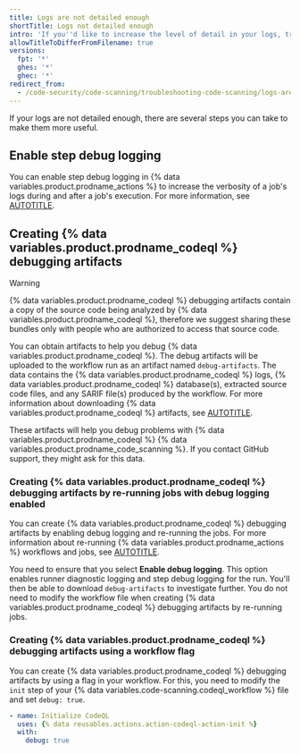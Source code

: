 ```yaml
---
title: Logs are not detailed enough
shortTitle: Logs not detailed enough
intro: 'If you''d like to increase the level of detail in your logs, try these steps.'
allowTitleToDifferFromFilename: true
versions:
  fpt: '*'
  ghes: '*'
  ghec: '*'
redirect_from:
  - /code-security/code-scanning/troubleshooting-code-scanning/logs-are-not-detailed-enough
---
```


If your logs are not detailed enough, there are several steps you can take to make them more useful.

## Enable step debug logging

You can enable step debug logging in {% data variables.product.prodname_actions %} to increase the verbosity of a job's logs during and after a job's execution. For more information, see [AUTOTITLE](/actions/monitoring-and-troubleshooting-workflows/enabling-debug-logging#enabling-step-debug-logging).

## Creating {% data variables.product.prodname_codeql %} debugging artifacts

> [!WARNING]
> {% data variables.product.prodname_codeql %} debugging artifacts contain a copy of the source code being analyzed by {% data variables.product.prodname_codeql %}, therefore we suggest sharing these bundles only with people who are authorized to access that source code.

You can obtain artifacts to help you debug {% data variables.product.prodname_codeql %}.
The debug artifacts will be uploaded to the workflow run as an artifact named `debug-artifacts`. The data contains the {% data variables.product.prodname_codeql %} logs, {% data variables.product.prodname_codeql %} database(s), extracted source code files, and any SARIF file(s) produced by the workflow. For more information about downloading {% data variables.product.prodname_codeql %} artifacts, see [AUTOTITLE](/actions/managing-workflow-runs/downloading-workflow-artifacts).

These artifacts will help you debug problems with {% data variables.product.prodname_codeql %} {% data variables.product.prodname_code_scanning %}. If you contact GitHub support, they might ask for this data.

### Creating {% data variables.product.prodname_codeql %} debugging artifacts by re-running jobs with debug logging enabled

You can create {% data variables.product.prodname_codeql %} debugging artifacts by enabling debug logging and re-running the jobs. For more information about re-running {% data variables.product.prodname_actions %} workflows and jobs, see [AUTOTITLE](/actions/managing-workflow-runs/re-running-workflows-and-jobs).

You need to ensure that you select **Enable debug logging**. This option enables runner diagnostic logging and step debug logging for the run. You'll then be able to download `debug-artifacts` to investigate further. You do not need to modify the workflow file when creating {% data variables.product.prodname_codeql %} debugging artifacts by re-running jobs.

### Creating {% data variables.product.prodname_codeql %} debugging artifacts using a workflow flag

You can create {% data variables.product.prodname_codeql %} debugging artifacts by using a flag in your workflow. For this, you need to modify the `init` step of your {% data variables.code-scanning.codeql_workflow %} file and set `debug: true`.

```yaml
- name: Initialize CodeQL
  uses: {% data reusables.actions.action-codeql-action-init %}
  with:
    debug: true
```
